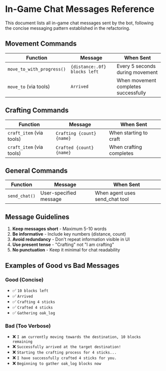 # In-Game Chat Messages Reference

This document lists all in-game chat messages sent by the bot, following the concise messaging pattern established in the refactoring.

## Movement Commands

| Function | Message | When Sent |
|----------|---------|-----------|
| `move_to_with_progress()` | `{distance:.0f} blocks left` | Every 5 seconds during movement |
| `move_to` (via tools) | `Arrived` | When movement completes successfully |

## Crafting Commands

| Function | Message | When Sent |
|----------|---------|-----------|
| `craft_item` (via tools) | `Crafting {count} {name}` | When starting to craft |
| `craft_item` (via tools) | `Crafted {count} {name}` | When crafting completes |

## General Commands

| Function | Message | When Sent |
|----------|---------|-----------|
| `send_chat()` | User-specified message | When agent uses send_chat tool |

## Message Guidelines

1. **Keep messages short** - Maximum 5-10 words
2. **Be informative** - Include key numbers (distance, count)
3. **Avoid redundancy** - Don't repeat information visible in UI
4. **Use present tense** - "Crafting" not "I am crafting"
5. **No punctuation** - Keep it minimal for chat readability

## Examples of Good vs Bad Messages

### Good (Concise)
- ✅ `10 blocks left`
- ✅ `Arrived`
- ✅ `Crafting 4 sticks`
- ✅ `Crafted 4 sticks`
- ✅ `Gathering oak_log`

### Bad (Too Verbose)
- ❌ `I am currently moving towards the destination, 10 blocks remaining`
- ❌ `Successfully arrived at the target destination!`
- ❌ `Starting the crafting process for 4 sticks...`
- ❌ `I have successfully crafted 4 sticks for you.`
- ❌ `Beginning to gather oak_log blocks now`